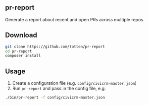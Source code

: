 ## pr-report

Generate a report about recent and open PRs across multiple repos.

## Download

```bash
git clone https://github.com/totten/pr-report
cd pr-report
composer install
```

## Usage

1. Create a configuration file (e.g. `config/civicrm-master.json`)
2. Run `pr-report` and pass in the config file, e.g.

```bash
./bin/pr-report -f config/civicrm-master.json
```
